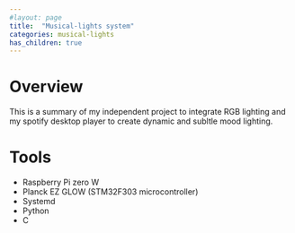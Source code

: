 ```yaml
---
#layout: page
title:  "Musical-lights system"
categories: musical-lights
has_children: true
---
```


# Overview

This is a summary of my independent project to integrate RGB lighting and my spotify desktop player to create dynamic and subltle mood lighting.

# Tools

  * Raspberry Pi zero W
  * Planck EZ GLOW (STM32F303 microcontroller)
  * Systemd
  * Python
  * C
  
  
  
  


